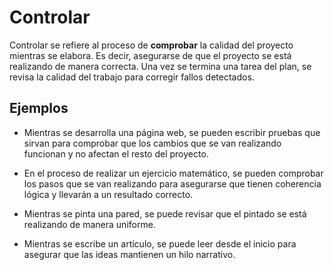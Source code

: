 # Controlar

Controlar se refiere al proceso de **comprobar** la calidad del proyecto mientras se elabora. Es decir, asegurarse de que el proyecto se está realizando de manera correcta. Una vez se termina una tarea del plan, se revisa la calidad del trabajo para corregir fallos detectados.

## Ejemplos

- Mientras se desarrolla una página web, se pueden escribir pruebas que sirvan para comprobar que los cambios que se van realizando funcionan y no afectan el resto del proyecto. 

- En el proceso de realizar un ejercicio matemático, se pueden comprobar los pasos que se van realizando para asegurarse que tienen coherencia lógica y llevarán a
un resultado correcto.

- Mientras se pinta una pared, se puede revisar que el pintado se está realizando de manera uniforme.

- Mientras se escribe un artículo, se puede leer desde el inicio para asegurar que las ideas mantienen un hilo narrativo.